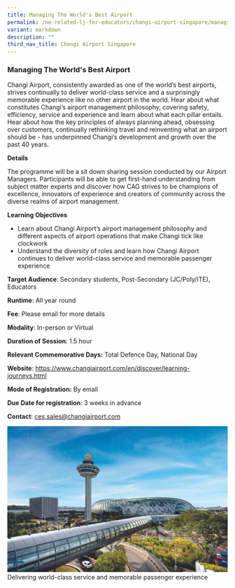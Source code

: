 ```yaml
---
title: Managing The World's Best Airport
permalink: /ne-related-lj-for-educators/changi-airport-singapore/managing-the-world-best-airport/
variant: markdown
description: ""
third_nav_title: Changi Airport Singapore
---
```

### Managing The World's Best Airport

Changi Airport, consistently awarded as one of the world’s best airports, strives continually to deliver world-class service and a surprisingly memorable experience like no other airport in the world. Hear about what constitutes Changi’s airport management philosophy, covering safety, efficiency, service and experience and learn about what each pillar entails. Hear about how the key principles of always planning ahead, obsessing over customers, continually rethinking travel and reinventing what an airport should be - has underpinned Changi’s development and growth over the past 40 years.

**Details**

The programme will be a sit down sharing session conducted by our Airport Managers. Participants will be able to get first-hand understanding from subject matter experts and discover how CAG strives to be champions of excellence, innovators of experience and creators of community across the diverse realms of airport management. 

**Learning Objectives**

* Learn about Changi Airport’s airport management philosophy and different aspects of airport operations that make Changi tick like clockwork
* Understand the diversity of roles and learn how Changi Airport continues to deliver world-class service and memorable passenger experience

**Target Audience**: Secondary students, Post-Secondary (JC/Poly/ITE), Educators

**Runtime**: All year round

**Fee**: Please email for more details

**Modality**: In-person or Virtual

**Duration of Session**: 1.5 hour

**Relevant Commemorative Days:** Total Defence Day, National Day

**Website**: https://www.changiairport.com/en/discover/learning-journeys.html

**Mode of Registration:** By email

**Due Date for registration**: 3 weeks in advance

**Contact**: ces.sales@changiairport.com

![](/images/7__Managing_the_World_s_Best_Airport_1.jpg)   Delivering world-class service and memorable passenger experience